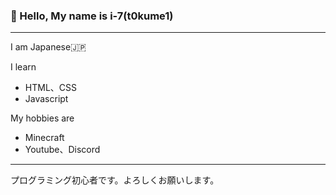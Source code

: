 ### 👋 Hello, My name is i-7(t0kume1)
***
I am Japanese🇯🇵  
  
I learn  
 - HTML、CSS  
 - Javascript  
    
My hobbies are  
 - Minecraft  
 - Youtube、Discord  
***
プログラミング初心者です。よろしくお願いします。
